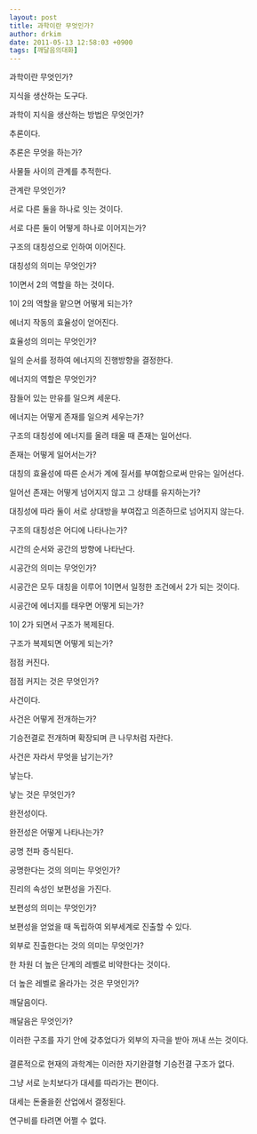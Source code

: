 ```yaml
---
layout: post
title: 과학이란 무엇인가?
author: drkim
date: 2011-05-13 12:58:03 +0900
tags: [깨달음의대화]
---
```








  과학이란 무엇인가?



  지식을 생산하는 도구다.



  과학이 지식을 생산하는 방법은 무엇인가?



  추론이다.



  추론은 무엇을 하는가?



  사물들 사이의 관계를 추적한다.



  관계란 무엇인가?



  서로 다른 둘을 하나로 잇는 것이다.



  서로 다른 둘이 어떻게 하나로 이어지는가?



  구조의 대칭성으로 인하여 이어진다.



  대칭성의 의미는 무엇인가?



  1이면서 2의 역할을 하는 것이다.



  1이 2의 역할을 맡으면 어떻게 되는가?



  에너지 작동의 효율성이 얻어진다.



  효율성의 의미는 무엇인가?



  일의 순서를 정하여 에너지의 진행방향을 결정한다.



  에너지의 역할은 무엇인가?



  잠들어 있는 만유를 일으켜 세운다.



  에너지는 어떻게 존재를 일으켜 세우는가?



  구조의 대칭성에 에너지를 올려 태울 때 존재는 일어선다.



  존재는 어떻게 일어서는가?



  대칭의 효율성에 따른 순서가 계에 질서를 부여함으로써 만유는 일어선다.



  일어선 존재는 어떻게 넘어지지 않고 그 상태를 유지하는가?



  대칭성에 따라 둘이 서로 상대방을 부여잡고 의존하므로 넘어지지 않는다.



  구조의 대칭성은 어디에 나타나는가?



  시간의 순서와 공간의 방향에 나타난다.



  시공간의 의미는 무엇인가?



  시공간은 모두 대칭을 이루어 1이면서 일정한 조건에서 2가 되는 것이다.



  시공간에 에너지를 태우면 어떻게 되는가?



  1이 2가 되면서 구조가 복제된다.



  구조가 복제되면 어떻게 되는가?



  점점 커진다.



  점점 커지는 것은 무엇인가?



  사건이다.



  사건은 어떻게 전개하는가?



  기승전결로 전개하며 확장되며 큰 나무처럼 자란다.



  사건은 자라서 무엇을 남기는가?



  낳는다.



  낳는 것은 무엇인가?



  완전성이다.



  완전성은 어떻게 나타나는가?



  공명 전파 증식된다.



  공명한다는 것의 의미는 무엇인가?



  진리의 속성인 보편성을 가진다.



  보편성의 의미는 무엇인가?



  보편성을 얻었을 때 독립하여 외부세계로 진출할 수 있다.



  외부로 진출한다는 것의 의미는 무엇인가?



  한 차원 더 높은 단계의 레벨로 비약한다는 것이다.



  더 높은 레벨로 올라가는 것은 무엇인가?



  깨달음이다.



  깨달음은 무엇인가?



  이러한 구조를 자기 안에 갖추었다가 외부의 자극을 받아 꺼내 쓰는 것이다.












  ###









  결론적으로 현재의 과학계는 이러한 자기완결형 기승전결 구조가 없다.



  그냥 서로 눈치보다가 대세를 따라가는 편이다.



  대세는 돈줄을쥔 산업에서 결정된다.



  연구비를 타려면 어쩔 수 없다.



